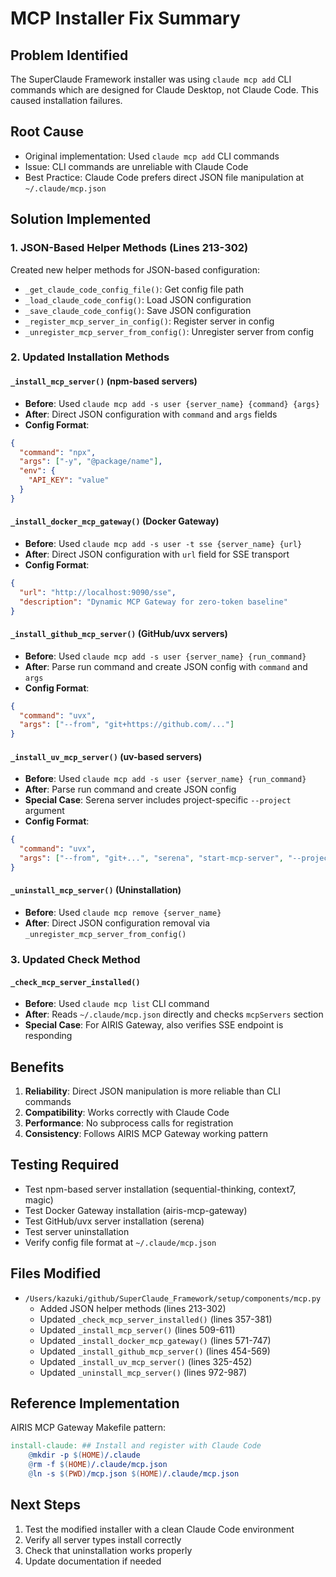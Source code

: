 # MCP Installer Fix Summary

## Problem Identified
The SuperClaude Framework installer was using `claude mcp add` CLI commands which are designed for Claude Desktop, not Claude Code. This caused installation failures.

## Root Cause
- Original implementation: Used `claude mcp add` CLI commands
- Issue: CLI commands are unreliable with Claude Code
- Best Practice: Claude Code prefers direct JSON file manipulation at `~/.claude/mcp.json`

## Solution Implemented

### 1. JSON-Based Helper Methods (Lines 213-302)
Created new helper methods for JSON-based configuration:
- `_get_claude_code_config_file()`: Get config file path
- `_load_claude_code_config()`: Load JSON configuration
- `_save_claude_code_config()`: Save JSON configuration
- `_register_mcp_server_in_config()`: Register server in config
- `_unregister_mcp_server_from_config()`: Unregister server from config

### 2. Updated Installation Methods

#### `_install_mcp_server()` (npm-based servers)
- **Before**: Used `claude mcp add -s user {server_name} {command} {args}`
- **After**: Direct JSON configuration with `command` and `args` fields
- **Config Format**:
```json
{
  "command": "npx",
  "args": ["-y", "@package/name"],
  "env": {
    "API_KEY": "value"
  }
}
```

#### `_install_docker_mcp_gateway()` (Docker Gateway)
- **Before**: Used `claude mcp add -s user -t sse {server_name} {url}`
- **After**: Direct JSON configuration with `url` field for SSE transport
- **Config Format**:
```json
{
  "url": "http://localhost:9090/sse",
  "description": "Dynamic MCP Gateway for zero-token baseline"
}
```

#### `_install_github_mcp_server()` (GitHub/uvx servers)
- **Before**: Used `claude mcp add -s user {server_name} {run_command}`
- **After**: Parse run command and create JSON config with `command` and `args`
- **Config Format**:
```json
{
  "command": "uvx",
  "args": ["--from", "git+https://github.com/..."]
}
```

#### `_install_uv_mcp_server()` (uv-based servers)
- **Before**: Used `claude mcp add -s user {server_name} {run_command}`
- **After**: Parse run command and create JSON config
- **Special Case**: Serena server includes project-specific `--project` argument
- **Config Format**:
```json
{
  "command": "uvx",
  "args": ["--from", "git+...", "serena", "start-mcp-server", "--project", "/path/to/project"]
}
```

#### `_uninstall_mcp_server()` (Uninstallation)
- **Before**: Used `claude mcp remove {server_name}`
- **After**: Direct JSON configuration removal via `_unregister_mcp_server_from_config()`

### 3. Updated Check Method
#### `_check_mcp_server_installed()`
- **Before**: Used `claude mcp list` CLI command
- **After**: Reads `~/.claude/mcp.json` directly and checks `mcpServers` section
- **Special Case**: For AIRIS Gateway, also verifies SSE endpoint is responding

## Benefits
1. **Reliability**: Direct JSON manipulation is more reliable than CLI commands
2. **Compatibility**: Works correctly with Claude Code
3. **Performance**: No subprocess calls for registration
4. **Consistency**: Follows AIRIS MCP Gateway working pattern

## Testing Required
- Test npm-based server installation (sequential-thinking, context7, magic)
- Test Docker Gateway installation (airis-mcp-gateway)
- Test GitHub/uvx server installation (serena)
- Test server uninstallation
- Verify config file format at `~/.claude/mcp.json`

## Files Modified
- `/Users/kazuki/github/SuperClaude_Framework/setup/components/mcp.py`
  - Added JSON helper methods (lines 213-302)
  - Updated `_check_mcp_server_installed()` (lines 357-381)
  - Updated `_install_mcp_server()` (lines 509-611)
  - Updated `_install_docker_mcp_gateway()` (lines 571-747)
  - Updated `_install_github_mcp_server()` (lines 454-569)
  - Updated `_install_uv_mcp_server()` (lines 325-452)
  - Updated `_uninstall_mcp_server()` (lines 972-987)

## Reference Implementation
AIRIS MCP Gateway Makefile pattern:
```makefile
install-claude: ## Install and register with Claude Code
    @mkdir -p $(HOME)/.claude
    @rm -f $(HOME)/.claude/mcp.json
    @ln -s $(PWD)/mcp.json $(HOME)/.claude/mcp.json
```

## Next Steps
1. Test the modified installer with a clean Claude Code environment
2. Verify all server types install correctly
3. Check that uninstallation works properly
4. Update documentation if needed
